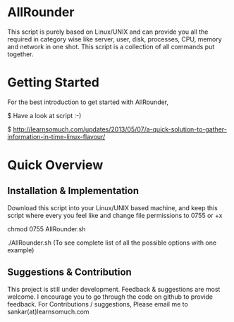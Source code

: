 AllRounder
==========

This script is purely based on Linux/UNIX and can provide you all the required in category wise like server, user, disk, processes, CPU, memory and network in one shot. This script is a collection of all commands put together.

Getting Started
===============

For the best introduction to get started with AllRounder, 

$ Have a look at script :-)

$ http://learnsomuch.com/updates/2013/05/07/a-quick-solution-to-gather-information-in-time-linux-flavour/

Quick Overview
==============

Installation & Implementation
-----------------------------

Download this script into your Linux/UNIX based machine, and keep this script where every you feel like and change file permissions to 0755 or +x

chmod 0755 AllRounder.sh

./AllRounder.sh (To see complete list of all the possible options with one example)

Suggestions & Contribution
--------------------------

This project is still under development. Feedback & suggestions are most welcome. I encourage you to go through the code on github to provide feedback.
For Contributions / suggestions, Please email me to sankar(at)learnsomuch.com 




